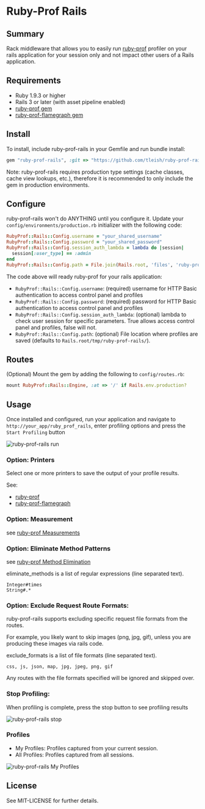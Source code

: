 # Ruby-Prof Rails

## Summary

Rack middleware that allows you to easily run [ruby-prof](https://github.com/ruby-prof/ruby-prof) profiler on your rails application for your session only and not impact other users of a Rails application.

## Requirements

* Ruby 1.9.3 or higher
* Rails 3 or later (with asset pipeline enabled)
* [ruby-prof gem](https://github.com/ruby-prof/ruby-prof)
* [ruby-prof-flamegraph gem](https://github.com/oozou/ruby-prof-flamegraph)

## Install

To install, include ruby-prof-rails in your Gemfile and run bundle install:

```ruby
gem "ruby-prof-rails", :git => "https://github.com/tleish/ruby-prof-rails", :group => :production
```

Note: ruby-prof-rails requires production type settings (cache classes, cache view lookups, etc.), therefore it is recommended to only include the gem in production environments.

## Configure

ruby-prof-rails won't do ANYTHING until you configure it. Update your  ```config/environments/production.rb``` initializer with the following code:

```ruby
RubyProf::Rails::Config.username = "your_shared_username"
RubyProf::Rails::Config.password = "your_shared_password"
RubyProf::Rails::Config.session_auth_lambda = lambda do |session|
  session[:user_type] == :admin
end
RubyProf::Rails::Config.path = File.join(Rails.root, 'files', 'ruby-prof-rails')
```

The code above will ready ruby-prof for your rails application:

* ```RubyProf::Rails::Config.username```: (required) username for HTTP Basic authentication to access control panel and profiles
* ```RubyProf::Rails::Config.password```: (required) password for HTTP Basic authentication to access control panel and profiles
* ```RubyProf::Rails::Config.session_auth_lambda```: (optional) lambda to check user session for specific parameters.  True allows access control panel and profiles, false will not.
* ```RubyProf::Rails::Config.path```: (optional) File location where profiles are saved (defaults to ```Rails.root/tmp/ruby-prof-rails/```).

## Routes

(Optional) Mount the gem by adding the following to ```config/routes.rb```:

```ruby
mount RubyProf::Rails::Engine, :at => '/' if Rails.env.production?
```

## Usage

Once installed and configured, run your application and navigate to ```http://your_app/ruby_prof_rails```, enter profiling options and press the ```Start Profiling``` button

![ruby-prof-rails run](https://raw.githubusercontent.com/tleish/ruby-prof-rails/master/doc/ruby_prof_rails_start.png)

### Option: Printers

Select one or more printers to save the output of your profile results.

See:

* [ruby-prof](https://github.com/ruby-prof/ruby-prof#printers)
* [ruby-prof-flamegraph](https://github.com/oozou/ruby-prof-flamegraph#ruby-prof-flamegraph)

### Option: Measurement

see [ruby-prof Measurements](https://github.com/ruby-prof/ruby-prof#measurements)

### Option: Eliminate Method Patterns

see [ruby-prof Method Elimination](https://github.com/ruby-prof/ruby-prof#method-and-thread-elimination)

eliminate_methods is a list of regular expressions (line separated text).
```
Integer#times
String#.*
```

### Option: Exclude Request Route Formats:

ruby-prof-rails supports excluding specific request file formats from the routes.

For example, you likely want to skip images (png, jpg, gif), unless you are producing these images via rails code.

exclude_formats is a list of file formats (line separated text).

```
css, js, json, map, jpg, jpeg, png, gif
```

Any routes with the file formats specified will be ignored and skipped over.

### Stop Profiling:

When profiling is complete, press the stop button to see profiling results

![ruby-prof-rails stop](https://raw.githubusercontent.com/tleish/ruby-prof-rails/master/doc/ruby_prof_rails_stop.png)

### Profiles

* My Profiles: Profiles captured from your current session.
* All Profiles: Profiles captured from all sessions.

![ruby-prof-rails My Profiles](https://raw.githubusercontent.com/tleish/ruby-prof-rails/master/doc/ruby_prof_rails_profiles.png)


## License

See MIT-LICENSE for further details.